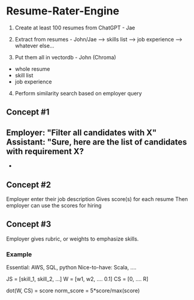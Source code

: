 # Resume-Rater-Engine

1. Create at least 100 resumes from ChatGPT - Jae

2. Extract from resumes - John/Jae 
 --> skills list
 --> job experience
 --> whatever else...

3. Put them all in vectordb - John (Chroma)
 - whole resume
 - skill list
 - job experience

4. Perform similarity search based on employer query


## Concept #1
Employer: "Filter all candidates with X"
Assistant: "Sure, here are the list of candidates with requirement X?
- 
-  

## Concept #2
Employer enter their job description
Gives score(s) for each resume
Then employer can use the scores for hiring

## Concept #3
Employer gives rubric, or weights to emphasize skills. 
### Example
Essential: AWS, SQL, python
Nice-to-have: Scala, ....

JS = [skill_1, skill_2, ...]
W = [w1, w2, .... 0.1]
CS = [0,  ....    R]

dot(W, CS) = score 
norm_score = 5*score/max(score)